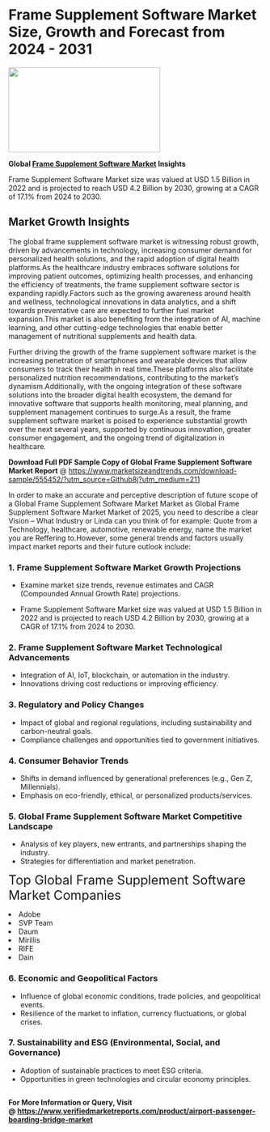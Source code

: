 <H1>Frame Supplement Software Market Size, Growth and Forecast from 2024 - 2031</H1><img class="aligncenter size-medium wp-image-584254" src="https://thirdeyenews.in/wp-content/uploads/2024/09/Global-Market-Research-300x168.jpeg" alt="" width="300" height="168" /><p><strong>Global&nbsp;<a href="https://www.marketsizeandtrends.com/download-sample/555452/?utm_source=Github8j?utm_medium=211">Frame Supplement Software Market</a> Insights</strong></p><p>Frame Supplement Software Market size was valued at USD 1.5 Billion in 2022 and is projected to reach USD 4.2 Billion by 2030, growing at a CAGR of 17.1% from 2024 to 2030.</p><p><h2>Market Growth Insights</h2> <p>The global frame supplement software market is witnessing robust growth, driven by advancements in technology, increasing consumer demand for personalized health solutions, and the rapid adoption of digital health platforms.As the healthcare industry embraces software solutions for improving patient outcomes, optimizing health processes, and enhancing the efficiency of treatments, the frame supplement software sector is expanding rapidly.Factors such as the growing awareness around health and wellness, technological innovations in data analytics, and a shift towards preventative care are expected to further fuel market expansion.This market is also benefiting from the integration of AI, machine learning, and other cutting-edge technologies that enable better management of nutritional supplements and health data.</p> <p>Further driving the growth of the frame supplement software market is the increasing penetration of smartphones and wearable devices that allow consumers to track their health in real time.These platforms also facilitate personalized nutrition recommendations, contributing to the market’s dynamism.Additionally, with the ongoing integration of these software solutions into the broader digital health ecosystem, the demand for innovative software that supports health monitoring, meal planning, and supplement management continues to surge.As a result, the frame supplement software market is poised to experience substantial growth over the next several years, supported by continuous innovation, greater consumer engagement, and the ongoing trend of digitalization in healthcare.</p> <p><span class=""><strong>Download Full PDF Sample Copy of Global Frame Supplement Software Market Report</strong> @ <a href="https://www.marketsizeandtrends.com/download-sample/555452/?utm_source=Github8j?utm_medium=211" target="_blank">https://www.marketsizeandtrends.com/download-sample/555452/?utm_source=Github8j?utm_medium=211</a></span></p><p>In order to make an accurate and perceptive description of future scope of a Global&nbsp;Frame Supplement Software Market Market as Global&nbsp;Frame Supplement Software Market Market of 2025, you need to describe a clear Vision &ndash; What Industry or Linda can you think of for example: Quote from a Technology, healthcare, automotive, renewable energy, name the market you are Reffering to.However, some general trends and factors usually impact market reports and their future outlook include:</p><h3>1.&nbsp;<strong>Frame Supplement Software Market Growth Projections</strong></h3><ul><li>Examine market size trends, revenue estimates and CAGR (Compounded Annual Growth Rate) projections.</li><li><p>Frame Supplement Software Market size was valued at USD 1.5 Billion in 2022 and is projected to reach USD 4.2 Billion by 2030, growing at a CAGR of 17.1% from 2024 to 2030.</p></li></ul><h3>2.&nbsp;<strong>Frame Supplement Software Market Technological Advancements</strong></h3><ul><li>Integration of AI, IoT, blockchain, or automation in the industry.</li><li>Innovations driving cost reductions or improving efficiency.</li></ul><h3>3.&nbsp;<strong>Regulatory and Policy Changes</strong></h3><ul><li>Impact of global and regional regulations, including sustainability and carbon-neutral goals.</li><li>Compliance challenges and opportunities tied to government initiatives.</li></ul><h3>4.&nbsp;<strong>Consumer Behavior Trends</strong></h3><ul><li>Shifts in demand influenced by generational preferences (e.g., Gen Z, Millennials).</li><li>Emphasis on eco-friendly, ethical, or personalized products/services.</li></ul><h3>5.&nbsp;<strong>Global Frame Supplement Software Market Competitive Landscape</strong></h3><ul><li>Analysis of key players, new entrants, and partnerships shaping the industry.</li><li>Strategies for differentiation and market penetration.</li></ul><p data-pm-slice="1 1 []"><span style="color: inherit; font-family: inherit; font-size: 25px;">Top Global Frame Supplement Software Market Companies</span></p><div class="" data-test-id=""><p><li>Adobe</li><li> SVP Team</li><li> Daum</li><li> Mirillis</li><li> RIFE</li><li> Dain</li></p></div><h3>6.&nbsp;<strong>Economic and Geopolitical Factors</strong></h3><ul><li>Influence of global economic conditions, trade policies, and geopolitical events.</li><li>Resilience of the market to inflation, currency fluctuations, or global crises.</li></ul><h3>7.&nbsp;<strong>Sustainability and ESG (Environmental, Social, and Governance)</strong></h3><ul><li>Adoption of sustainable practices to meet ESG criteria.</li><li>Opportunities in green technologies and circular economy principles.</li></ul><h2><strong style="font-size: 14px;">For More Information or Query, Visit @&nbsp;</strong><a style="background-color: #ffffff; font-size: 14px;" href="https://www.marketsizeandtrends.com/report/frame-supplement-software-market/" target="_blank">https://www.verifiedmarketreports.com/product/airport-passenger-boarding-bridge-market</a></h2>